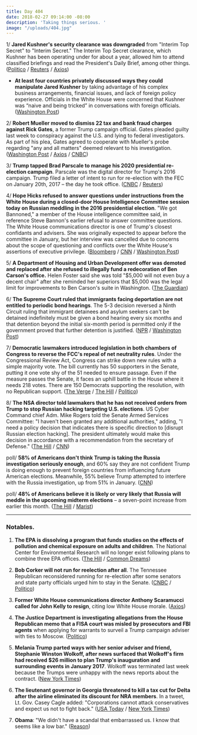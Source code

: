 ```yaml
---
title: Day 404
date: 2018-02-27 09:14:00 -08:00
description: 'Taking things serious. '
image: "/uploads/404.jpg"
---
```


1/ **Jared Kushner's security clearance was downgraded** from "Interim Top Secret" to "Interim Secret." The Interim Top Secret clearance, which Kushner has been operating under for about a year, allowed him to attend classified briefings and read the President's Daily Brief, among other things. ([Politico](https://www.politico.com/story/2018/02/27/jared-kushner-security-clearance-downgrade-427178) / [Reuters](https://www.reuters.com/article/us-usa-trump-kushner/trump-close-adviser-kushner-loses-access-to-coveted-intelligence-briefing-sources-idUSKCN1GB2VE) / [Axios](https://www.axios.com/jared-kushner-security-clearance-john-kelly-81ce8cf6-f0b8-47c2-ba73-1a5a375a3edc.html?stream=politics&utm_source=alert&utm_medium=email&utm_campaign=alerts_politics))

* **At least four countries privately discussed ways they could manipulate Jared Kushner** by taking advantage of his complex business arrangements, financial issues, and lack of foreign policy experience. Officials in the White House were concerned that Kushner was “naive and being tricked” in conversations with foreign officials. ([Washington Post](https://www.washingtonpost.com/world/national-security/kushners-overseas-contacts-raise-concerns-as-foreign-officials-seek-leverage/2018/02/27/16bbc052-18c3-11e8-942d-16a950029788_story.html))

2/ **Robert Mueller moved to dismiss 22 tax and bank fraud charges against Rick Gates**, a former Trump campaign official. Gates pleaded guilty last week to conspiracy against the U.S. and lying to federal investigators. As part of his plea, Gates agreed to cooperate with Mueller's probe regarding "any and all matters" deemed relevant to his investigation. ([Washington Post](https://www.washingtonpost.com/local/public-safety/special-counsel-moves-to-drop-tax-bank-fraud-charges-against-rick-gates/2018/02/27/9113ec42-1bd6-11e8-9de1-147dd2df3829_story.html) / [Axios](https://www.axios.com/mueller-dismiss-charges-rick-gates-manafort-943f1e3c-9ab7-4064-b7eb-84f6bf3fcb8b.html) / [CNBC](https://www.cnbc.com/2018/02/27/mueller-moves-to-drop-20-plus-counts-against-trump-campaigns-gates.html))

3/ **Trump tapped Brad Parscale to manage his 2020 presidential re-election campaign**. Parscale was the digital director for Trump's 2016 campaign. Trump filed a letter of intent to run for re-election with the FEC on January 20th, 2017 – the day he took office. ([CNBC](https://www.cnbc.com/2018/02/27/trump-names-campaign-manager-for-2020-reelection-bid.html) / [Reuters](https://www.reuters.com/article/us-usa-election-trump/trump-to-name-brad-parscale-to-manage-2020-re-election-source-idUSKCN1GB26J))

4/ **Hope Hicks refused to answer questions under instructions from the White House during a closed-door House Intelligence Committee session today on Russian meddling in the 2016 presidential election**. "We got Bannoned," a member of the House intelligence committee said, in  reference Steve Bannon's earlier refusal to answer committee questions. The White House communications director is one of Trump's closest confidants and advisers. She was originally expected to appear before the committee in January, but her interview was cancelled due to concerns about the scope of questioning and conflicts over the White House's assertions of executive privilege. ([Bloomberg](https://www.bloomberg.com/news/articles/2018-02-26/trump-aide-hicks-said-to-appear-before-house-intelligence-panel) / [CNN](https://www.cnn.com/2018/02/26/politics/hope-hicks-house-intelligence-committee/index.html) / [Washington Post](https://www.washingtonpost.com/powerpost/house-russia-probe-investigators-set-to-question-hope-hicks-but-will-she-answer/2018/02/27/3b2c5dfe-1b78-11e8-9de1-147dd2df3829_story.html))

5/ **A Department of Housing and Urban Development offer was demoted and replaced after she refused to illegally fund a redecoration of Ben Carson's office.** Helen Foster said she was told "$5,000 will not even buy a decent chair" after she reminded her superiors that $5,000 was the legal limit for improvements to Ben Carson's suite in Washington. ([The Guardian](https://www.theguardian.com/us-news/2018/feb/27/hud-ben-carson-office-redecoration-trump-appointee))

6/ **The Supreme Court ruled that immigrants facing deportation are not entitled to periodic bond hearings**. The 5-3 decision reversed a Ninth Circuit ruling that immigrant detainees and asylum seekers can't be detained indefinitely must be given a bond hearing every six months and that detention beyond the initial six-month period is permitted only if the government proved that further detention is justified. ([NPR](https://www.npr.org/2018/02/27/589096901/supreme-court-ruling-means-immigrants-can-continue-to-be-detained-indefinitely) / [Washington Post](https://www.washingtonpost.com/politics/courts_law/supreme-court-throws-out-ruling-that-said-detained-immigrants-deserve-bond-hearings/2018/02/27/fa11f36a-1bd1-11e8-9de1-147dd2df3829_story.html))

7/ **Democratic lawmakers introduced legislation in both chambers of Congress to reverse the FCC's repeal of net neutrality rules**. Under the Congressional Review Act, Congress can strike down new rules with a simple majority vote. The bill currently has 50 supporters in the Senate, putting it one vote shy of the 51 needed to ensure passage. Even if the measure passes the Senate, it faces an uphill battle in the House where it needs 218 votes. There are 150 Democrats supporting the resolution, with no Republican support. ([The Verge](https://www.theverge.com/2018/2/27/17058260/senate-fcc-net-neutrality-cra-markey-introduced-one-more-vote) / [The Hill](http://thehill.com/policy/technology/375829-democrats-officially-introduce-legislation-to-stop-fcc-net-neutrality) / [Politico](https://www.politico.com/story/2018/02/27/democrats-fcc-reverse-net-neutrality-426641))

8/ **The NSA director told lawmakers that he has not received orders from Trump to stop Russian hacking targeting U.S. elections**. US Cyber Command chief Adm. Mike Rogers told the Senate Armed Services Committee: "I haven't been granted any additional authorities," adding, "I need a policy decision that indicates there is specific direction to \[disrupt Russian election hacking\]. The president ultimately would make this decision in accordance with a recommendation from the secretary of Defense." ([The Hill](http://thehill.com/policy/cybersecurity/375784-nsa-director-says-he-hasnt-receive-orders-from-trump-to-disrupt-russian) / [CNN](https://www.cnn.com/2018/02/27/politics/cybercom-rogers-trump-russian-cyber-threat/index.html))

poll/ **58% of Americans don't think Trump is taking the Russia investigation seriously enough**, and 60% say they are not confident Trump is doing enough to prevent foreign countries from influencing future American elections. Meanwhile,  55% believe Trump attempted to interfere with the Russia investigation, up from 51% in January. ([CNN](https://www.cnn.com/2018/02/27/politics/cnn-poll-trump-russia-protect-elections/index.html))

poll/ **48% of Americans believe it is likely or very likely that Russia will meddle in the upcoming midterm elections** – a seven-point increase from earlier this month. ([The Hill](http://thehill.com/policy/cybersecurity/375818-americans-increasingly-believe-russian-to-interfere-in-midterms-poll) / [Marist](http://maristpoll.marist.edu/wp-content/misc/usapolls/us180220/Complete%20Survey%20Findings_Marist%20Poll_February%2027,%202018.pdf))

---

### Notables.

1. **The EPA is dissolving a program that funds studies on the effects of pollution and chemical exposure on adults and children**. The National Center for Environmental Research will no longer exist following plans to combine three EPA offices. ([The Hill](http://thehill.com/regulation/energy-environment/375725-major-epa-reorganization-will-end-science-research-program) / [Common Dreams](https://www.commondreams.org/news/2018/02/27/truly-wicked-trump-epa-dissolves-program-studies-effects-chemical-exposure-children))

2. **Bob Corker will not run for reelection after all**. The Tennessee Republican reconsidered running for re-election after some senators and state party officials urged him to stay in the Senate. ([CNBC](https://www.cnbc.com/2018/02/27/tennessee-sen-bob-corker-will-retire-not-run-against-marsha-blackburn.html) / [Politico](https://www.politico.com/story/2018/02/27/corker-tennessee-senate-retirement-midterms-423573))

3. **Former White House communications director Anthony Scaramucci called for John Kelly to resign**, citing low White House morale. ([Axios](https://www.axios.com/anthony-scaramucci-kelly-should-resign-1a0fe218-91f0-4a12-b0f7-ba1f4b4c2fce.html))

4. **The Justice Department is investigating allegations from the House Republican memo that a FISA court was misled by prosecutors and FBI agents** when applying for warrants to surveil a Trump campaign adviser with ties to Moscow. ([Politico](https://www.politico.com/story/2018/02/27/justice-department-gop-memo-russia-investigation-jeff-sessions-428387))

5. **Melania Trump parted ways with her senior adviser and friend, Stephanie Winston Wolkoff, after news surfaced that Wolkoff's firm had received $26 million to plan Trump's inauguration and surrounding events in January 2017**. Wolkoff was terminated last week because the Trumps were unhappy with the news reports about the contract. ([New York Times](https://www.nytimes.com/2018/02/26/us/politics/melania-trump-inauguration-adviser.html))

6. **The lieutenant governor in Georgia threatened to kill a tax cut for Delta after the airline eliminated its discount for NRA members**. In a tweet, Lt. Gov. Casey Cagle added: "Corporations cannot attack conservatives and expect us not to fight back." ([USA Today](https://www.usatoday.com/story/news/2018/02/26/georgia-senate-stalls-delta-tax-break-dispute-over-discounted-fare-agreement-nra/374215002/) / [New York Times](https://www.nytimes.com/2018/02/26/us/delta-nra-georgia-tax-cut.html))

7. **Obama**: "We didn't have a scandal that embarrassed us. I know that seems like a low bar." ([Reason](https://reason.com/blog/2018/02/26/barack-obama-mit-sloan-sports))